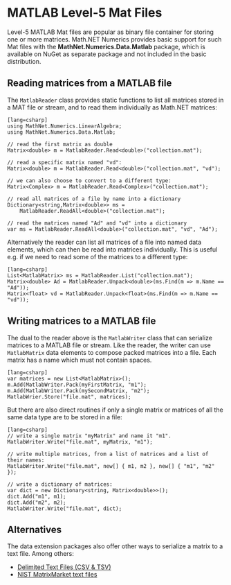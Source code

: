 MATLAB Level-5 Mat Files
========================

Level-5 MATLAB Mat files are popular as binary file container for storing one or more matrices.
Math.NET Numerics provides basic support for such Mat files with the **MathNet.Numerics.Data.Matlab** package,
which is available on NuGet as separate package and not included in the basic distribution.


Reading matrices from a MATLAB file
-----------------------------------

The `MatlabReader` class provides static functions to list all matrices stored in a MAT file or stream,
and to read them individually as Math.NET matrices:

    [lang=csharp]
    using MathNet.Numerics.LinearAlgebra;
    using MathNet.Numerics.Data.Matlab;

    // read the first matrix as double
    Matrix<double> m = MatlabReader.Read<double>("collection.mat");

    // read a specific matrix named "vd":
    Matrix<double> m = MatlabReader.Read<double>("collection.mat", "vd");

    // we can also choose to convert to a different type:
    Matrix<Complex> m = MatlabReader.Read<Complex>("collection.mat");

    // read all matrices of a file by name into a dictionary
    Dictionary<string,Matrix<double>> ms =
        MatlabReader.ReadAll<double>("collection.mat");

    // read the matrices named "Ad" and "vd" into a dictionary
    var ms = MatlabReader.ReadAll<double>("collection.mat", "vd", "Ad");

Alternatively the reader can list all matrices of a file into named data elements,
which can then be read into matrices individually. This is useful e.g. if we need to
read some of the matrices to a different type:

    [lang=csharp]
    List<MatlabMatrix> ms = MatlabReader.List("collection.mat");
    Matrix<double> Ad = MatlabReader.Unpack<double>(ms.Find(m => m.Name == "Ad"));
    Matrix<float> vd = MatlabReader.Unpack<float>(ms.Find(m => m.Name == "vd"));


Writing matrices to a MATLAB file
---------------------------------

The dual to the reader above is the `MatlabWriter` class that can serialize matrices
to a MATLAB file or stream. Like the reader, the writer can use `MatlabMatrix` data elements
to compose packed matrices into a file. Each matrix has a name which must not contain spaces.

    [lang=csharp]
    var matrices = new List<MatlabMatrix>();
    m.Add(MatlabWriter.Pack(myFirstMatrix, "m1");
    m.Add(MatlabWriter.Pack(mySecondMatrix, "m2");
    MatlabWrier.Store("file.mat", matrices);

But there are also direct routines if only a single matrix or matrices of all the same data type
are to be stored in a file:

    [lang=csharp]
    // write a single matrix "myMatrix" and name it "m1".
    MatlabWriter.Write("file.mat", myMatrix, "m1");

    // write multiple matrices, from a list of matrices and a list of their names:
    MatlabWriter.Write("file.mat", new[] { m1, m2 }, new[] { "m1", "m2" });

    // write a dictionary of matrices:
    var dict = new Dictionary<string, Matrix<double>>();
    dict.Add("m1", m1);
    dict.Add("m2", m2);
    MatlabWriter.Write("file.mat", dict);


Alternatives
------------

The data extension packages also offer other ways to serialize a matrix to a text file.
Among others:

* [Delimited Text Files (CSV & TSV)](CSV.html)
* [NIST MatrixMarket text files](MatrixMarket.html)
